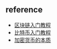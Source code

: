 
## reference

- [区块链入门教程](http://www.ruanyifeng.com/blog/2017/12/blockchain-tutorial.htmls)
- [比特币入门教程](http://www.ruanyifeng.com/blog/2018/01/bitcoin-tutorial.html)
- [加密货币的本质](http://www.ruanyifeng.com/blog/2018/01/cryptocurrency-tutorial.html)